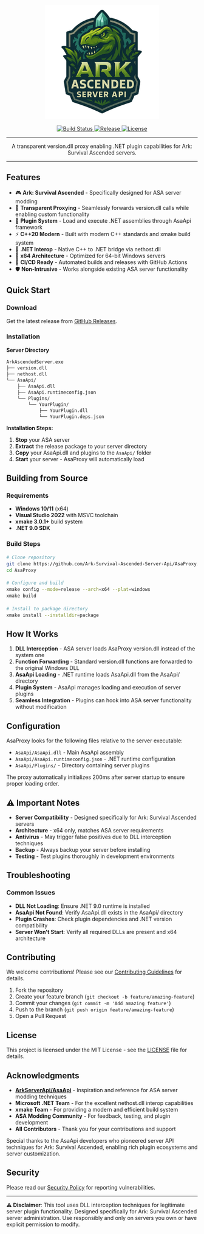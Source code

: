 <p align="center">
  <img src="AsaProxy.png" alt="AsaProxy"/>
</p>
<p align="center">
  <a href="https://github.com/Ark-Survival-Ascended-Server-Api/AsaProxy/actions">
    <img src="https://img.shields.io/github/actions/workflow/status/Ark-Survival-Ascended-Server-Api/AsaProxy/build.yml?branch=main&logo=github" alt="Build Status">
  </a>
  <a href="https://github.com/Ark-Survival-Ascended-Server-Api/AsaProxy/releases">
    <img src="https://img.shields.io/github/v/release/Ark-Survival-Ascended-Server-Api/AsaProxy" alt="Release">
  </a>
  <a href="https://github.com/Ark-Survival-Ascended-Server-Api/AsaProxy/blob/main/LICENSE">
    <img src="https://img.shields.io/github/license/Ark-Survival-Ascended-Server-Api/AsaProxy" alt="License">
  </a>
</p>

---

<p align="center">
  A transparent version.dll proxy enabling .NET plugin capabilities for Ark: Survival Ascended servers.
</p>

---

## Features

- 🎮 **Ark: Survival Ascended** - Specifically designed for ASA server modding
- 🔄 **Transparent Proxying** - Seamlessly forwards version.dll calls while enabling custom functionality
- 🧩 **Plugin System** - Load and execute .NET assemblies through AsaApi framework
- ⚡ **C++20 Modern** - Built with modern C++ standards and xmake build system
- 🔗 **.NET Interop** - Native C++ to .NET bridge via nethost.dll
- 🎯 **x64 Architecture** - Optimized for 64-bit Windows servers
- 🚀 **CI/CD Ready** - Automated builds and releases with GitHub Actions
- 🛡️ **Non-Intrusive** - Works alongside existing ASA server functionality

## Quick Start

### Download

Get the latest release from [GitHub Releases](https://github.com/Ark-Survival-Ascended-Server-Api/AsaProxy/releases).

### Installation

**Server Directory**
```
ArkAscendedServer.exe
├── version.dll
├── nethost.dll
└── AsaApi/
    ├── AsaApi.dll
    ├── AsaApi.runtimeconfig.json
    └── Plugins/
        └── YourPlugin/
            ├── YourPlugin.dll
            └── YourPlugin.deps.json
```

**Installation Steps:**
1. **Stop** your ASA server
2. **Extract** the release package to your server directory
3. **Copy** your AsaApi.dll and plugins to the `AsaApi/` folder
4. **Start** your server - AsaProxy will automatically load

## Building from Source

### Requirements

- **Windows 10/11** (x64)
- **Visual Studio 2022** with MSVC toolchain
- **xmake 3.0.1+** build system
- **.NET 9.0 SDK**

### Build Steps

```bash
# Clone repository
git clone https://github.com/Ark-Survival-Ascended-Server-Api/AsaProxy.git
cd AsaProxy

# Configure and build
xmake config --mode=release --arch=x64 --plat=windows
xmake build

# Install to package directory
xmake install --installdir=package
```

## How It Works

1. **DLL Interception** - ASA server loads AsaProxy version.dll instead of the system one
2. **Function Forwarding** - Standard version.dll functions are forwarded to the original Windows DLL
3. **AsaApi Loading** - .NET runtime loads AsaApi.dll from the AsaApi/ directory
4. **Plugin System** - AsaApi manages loading and execution of server plugins
5. **Seamless Integration** - Plugins can hook into ASA server functionality without modification

## Configuration

AsaProxy looks for the following files relative to the server executable:

- `AsaApi/AsaApi.dll` - Main AsaApi assembly
- `AsaApi/AsaApi.runtimeconfig.json` - .NET runtime configuration
- `AsaApi/Plugins/` - Directory containing server plugins

The proxy automatically initializes 200ms after server startup to ensure proper loading order.

## ⚠️ Important Notes

- **Server Compatibility** - Designed specifically for Ark: Survival Ascended servers
- **Architecture** - x64 only, matches ASA server requirements
- **Antivirus** - May trigger false positives due to DLL interception techniques
- **Backup** - Always backup your server before installing
- **Testing** - Test plugins thoroughly in development environments

## Troubleshooting

### Common Issues

- **DLL Not Loading**: Ensure .NET 9.0 runtime is installed
- **AsaApi Not Found**: Verify AsaApi.dll exists in the AsaApi/ directory
- **Plugin Crashes**: Check plugin dependencies and .NET version compatibility
- **Server Won't Start**: Verify all required DLLs are present and x64 architecture

## Contributing

We welcome contributions! Please see our [Contributing Guidelines](CONTRIBUTING.md) for details.

1. Fork the repository
2. Create your feature branch (`git checkout -b feature/amazing-feature`)
3. Commit your changes (`git commit -m 'Add amazing feature'`)
4. Push to the branch (`git push origin feature/amazing-feature`)
5. Open a Pull Request

## License

This project is licensed under the MIT License - see the [LICENSE](LICENSE) file for details.

## Acknowledgments

- **[ArkServerApi/AsaApi](https://github.com/ArkServerApi/AsaApi)** - Inspiration and reference for ASA server modding techniques
- **Microsoft .NET Team** - For the excellent nethost.dll interop capabilities
- **xmake Team** - For providing a modern and efficient build system
- **ASA Modding Community** - For feedback, testing, and plugin development
- **All Contributors** - Thank you for your contributions and support

Special thanks to the AsaApi developers who pioneered server API techniques for Ark: Survival Ascended, enabling rich plugin ecosystems and server customization.

## Security

Please read our [Security Policy](SECURITY.md) for reporting vulnerabilities.

---

**⚠️ Disclaimer**: This tool uses DLL interception techniques for legitimate server plugin functionality. Designed specifically for Ark: Survival Ascended server administration. Use responsibly and only on servers you own or have explicit permission to modify.
